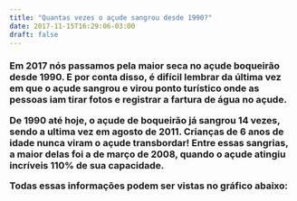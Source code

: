 ```yaml
---
title: "Quantas vezes o açude sangrou desde 1990?"
date: 2017-11-15T16:29:06-03:00
draft: false
---
```


<!--more-->


<html>
<head></head>
<body>
<h3>
Em 2017 nós passamos pela maior seca no açude boqueirão desde 1990. E por conta disso, é difícil lembrar da última vez em que o açude sangrou e virou ponto turístico onde as pessoas iam tirar fotos e registrar a fartura de água no açude.  

De 1990 até hoje, o açude de boqueirão já sangrou 14 vezes, sendo a ultima vez em agosto de 2011. Crianças de 6 anos de idade nunca viram o açude transbordar! Entre essas sangrias, a maior delas foi a de março de 2008, quando o açude atingiu incríveis 110% de sua capacidade. 

Todas essas informações podem ser vistas no gráfico abaixo:
</h3>

<div id="vis" width=300></div>

<script src="https://cdnjs.cloudflare.com/ajax/libs/vega/3.0.7/vega.js"></script>
<script src="https://cdnjs.cloudflare.com/ajax/libs/vega-lite/2.0.1/vega-lite.js"></script>
<script src="https://cdnjs.cloudflare.com/ajax/libs/vega-embed/3.0.0-rc7/vega-embed.js"></script>
<script>
    const spec = {  
  "$schema":"https://vega.github.io/schema/vega-lite/v2.json",
    "data": {     
        "url":"https://api.insa.gov.br/reservatorios/12172/monitoramento",
        "format": {
            "type": "json",
            "property": "volumes",
            "parse":{
              "DataInformacao": "utc:'%d/%m/%Y'"
            }
        }
    },
    
    "transform":[{"filter": {"field": "VolumePercentual", "range":[101,200]
        }
       }],
     "mark": "point",
     "config": {
    "point": {
      "color": "purple",
      "shape": ""
    }},
        "encoding": {
        "y": {"timeUnit": "yearmonthdate", "field": "DataInformacao", "type": "ordinal", "axis": {"title": ""}},

		    "x":{"field": "VolumePercentual", "type": "quantitative", "axis": {"title": "% Percentual do volume de água"}, "scale": {
          "domain": [100,111]}
        }

        }
};
  	vegaEmbed('#vis', spec).catch(console.warn);
</script>
</body>
</html>